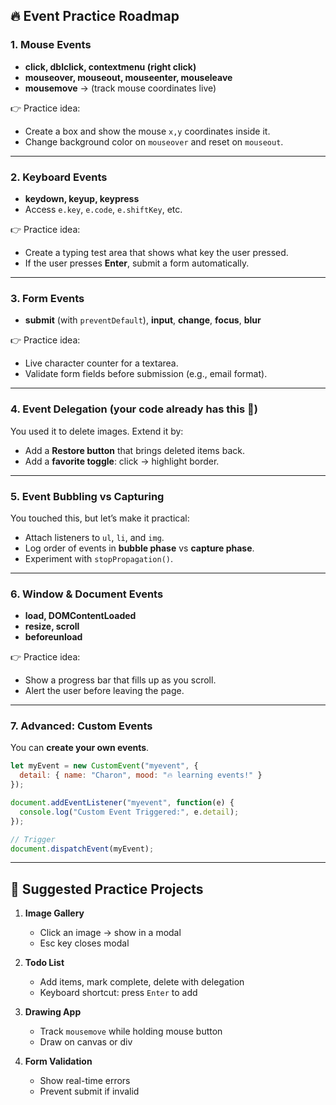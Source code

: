 ## 🔥 Event Practice Roadmap

### 1. Mouse Events

* **click, dblclick, contextmenu (right click)**
* **mouseover, mouseout, mouseenter, mouseleave**
* **mousemove** → (track mouse coordinates live)

👉 Practice idea:

* Create a box and show the mouse `x,y` coordinates inside it.
* Change background color on `mouseover` and reset on `mouseout`.

---

### 2. Keyboard Events

* **keydown, keyup, keypress**
* Access `e.key`, `e.code`, `e.shiftKey`, etc.

👉 Practice idea:

* Create a typing test area that shows what key the user pressed.
* If the user presses **Enter**, submit a form automatically.

---

### 3. Form Events

* **submit** (with `preventDefault`), **input**, **change**, **focus**, **blur**

👉 Practice idea:

* Live character counter for a textarea.
* Validate form fields before submission (e.g., email format).

---

### 4. Event Delegation (your code already has this 🎉)

You used it to delete images. Extend it by:

* Add a **Restore button** that brings deleted items back.
* Add a **favorite toggle**: click → highlight border.

---

### 5. Event Bubbling vs Capturing

You touched this, but let’s make it practical:

* Attach listeners to `ul`, `li`, and `img`.
* Log order of events in **bubble phase** vs **capture phase**.
* Experiment with `stopPropagation()`.

---

### 6. Window & Document Events

* **load, DOMContentLoaded**
* **resize, scroll**
* **beforeunload**

👉 Practice idea:

* Show a progress bar that fills up as you scroll.
* Alert the user before leaving the page.

---

### 7. Advanced: Custom Events

You can **create your own events**.

```js
let myEvent = new CustomEvent("myevent", {
  detail: { name: "Charon", mood: "🔥 learning events!" }
});

document.addEventListener("myevent", function(e) {
  console.log("Custom Event Triggered:", e.detail);
});

// Trigger
document.dispatchEvent(myEvent);
```

---

## 🎯 Suggested Practice Projects

1. **Image Gallery**

   * Click an image → show in a modal
   * Esc key closes modal

2. **Todo List**

   * Add items, mark complete, delete with delegation
   * Keyboard shortcut: press `Enter` to add

3. **Drawing App**

   * Track `mousemove` while holding mouse button
   * Draw on canvas or div

4. **Form Validation**

   * Show real-time errors
   * Prevent submit if invalid